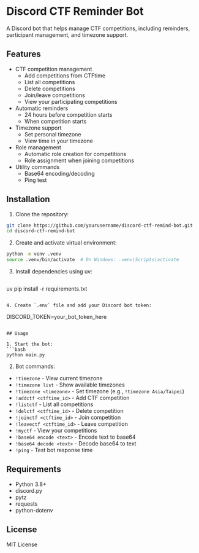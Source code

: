 # Discord CTF Reminder Bot

A Discord bot that helps manage CTF competitions, including reminders, participant management, and timezone support.

## Features

- CTF competition management
  - Add competitions from CTFtime
  - List all competitions
  - Delete competitions
  - Join/leave competitions
  - View your participating competitions
- Automatic reminders
  - 24 hours before competition starts
  - When competition starts
- Timezone support
  - Set personal timezone
  - View time in your timezone
- Role management
  - Automatic role creation for competitions
  - Role assignment when joining competitions
- Utility commands
  - Base64 encoding/decoding
  - Ping test

## Installation

1. Clone the repository:
```bash
git clone https://github.com/yourusername/discord-ctf-remind-bot.git
cd discord-ctf-remind-bot
```

2. Create and activate virtual environment:
```bash
python -m venv .venv
source .venv/bin/activate  # On Windows: .venv\Scripts\activate
```

3. Install dependencies using uv:
   ```bash
uv pip install -r requirements.txt
   ```

4. Create `.env` file and add your Discord bot token:
   ```
DISCORD_TOKEN=your_bot_token_here
   ```

## Usage

1. Start the bot:
   ```bash
   python main.py
   ```

2. Bot commands:
- `!timezone` - View current timezone
- `!timezone list` - Show available timezones
- `!timezone <timezone>` - Set timezone (e.g., `!timezone Asia/Taipei`)
- `!addctf <ctftime_id>` - Add CTF competition
- `!listctf` - List all competitions
- `!delctf <ctftime_id>` - Delete competition
- `!joinctf <ctftime_id>` - Join competition
- `!leavectf <ctftime_id>` - Leave competition
- `!myctf` - View your competitions
- `!base64 encode <text>` - Encode text to base64
- `!base64 decode <text>` - Decode base64 to text
- `!ping` - Test bot response time

## Requirements

- Python 3.8+
- discord.py
- pytz
- requests
- python-dotenv

## License

MIT License
